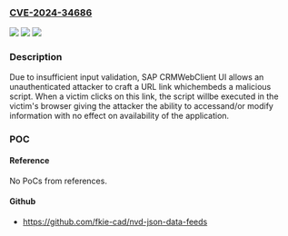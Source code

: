 ### [CVE-2024-34686](https://cve.mitre.org/cgi-bin/cvename.cgi?name=CVE-2024-34686)
![](https://img.shields.io/static/v1?label=Product&message=SAP%20CRM%20WebClient%20UI&color=blue)
![](https://img.shields.io/static/v1?label=Version&message=%3D%20S4FND%20102%20&color=brighgreen)
![](https://img.shields.io/static/v1?label=Vulnerability&message=CWE-79%3A%20Improper%20Neutralization%20of%20Input%20During%20Web%20Page%20Generation&color=brighgreen)

### Description

Due to insufficient input validation, SAP CRMWebClient UI allows an unauthenticated attacker to craft a URL link whichembeds a malicious script. When a victim clicks on this link, the script willbe executed in the victim's browser giving the attacker the ability to accessand/or modify information with no effect on availability of the application.

### POC

#### Reference
No PoCs from references.

#### Github
- https://github.com/fkie-cad/nvd-json-data-feeds


